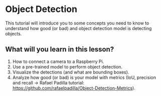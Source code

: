 # Object Detection

This tutorial will introduce you to some concepts you need to know to understand how good (or bad) and object detection model is detecting objects.

## What will you learn in this lesson?
1. How to connect a camera to a Raspberry Pi.
2. Use a pre-trained model to perform object detection.
3. Visualize the detections (and what are bounding boxes).
4. Analyze how good (or bad) is your model with metrics (IoU, precision and recall -> Rafael Padilla tutorial: https://github.com/rafaelpadilla/Object-Detection-Metrics).